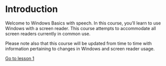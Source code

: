 # Introduction
Welcome to Windows Basics with speech. In this course, you’ll learn to
use Windows with a screen reader. This course attempts to accommodate
all screen readers currently in common use.

Please note also that this course will be updated from time to time with
information pertaining to changes in Windows and screen reader usage.

[Go to lesson 1](Lesson%2001%20-%20Introduction.md)
